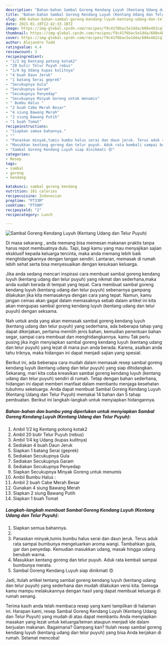 ```yaml
---
description: "Bahan-bahan Sambal Goreng Kendang Luyuh (Kentang Udang dan Telur Puyuh) yang enak dan Mudah Dibuat"
title: "Bahan-bahan Sambal Goreng Kendang Luyuh (Kentang Udang dan Telur Puyuh) yang enak dan Mudah Dibuat"
slug: 406-bahan-bahan-sambal-goreng-kendang-luyuh-kentang-udang-dan-telur-puyuh-yang-enak-dan-mudah-dibuat
date: 2021-01-10T12:42:33.107Z
image: https://img-global.cpcdn.com/recipes/f9c41f6bac5e1dda/680x482cq70/sambal-goreng-kendang-luyuh-kentang-udang-dan-telur-puyuh-foto-resep-utama.jpg
thumbnail: https://img-global.cpcdn.com/recipes/f9c41f6bac5e1dda/680x482cq70/sambal-goreng-kendang-luyuh-kentang-udang-dan-telur-puyuh-foto-resep-utama.jpg
cover: https://img-global.cpcdn.com/recipes/f9c41f6bac5e1dda/680x482cq70/sambal-goreng-kendang-luyuh-kentang-udang-dan-telur-puyuh-foto-resep-utama.jpg
author: Alejandro Todd
ratingvalue: 4.4
reviewcount: 3
recipeingredient:
- "1/2 kg Kentang potong kotak2"
- "20 butir Telur Puyuh rebus"
- "1/4 kg Udang kupas kulitnya"
- "4 buah Daun Jeruk"
- "1 batang Serai geprek"
- "Secukupnya Gula"
- "Secukupnya Garam"
- "Secukupnya Penyedap"
- "Secukupnya Minyak Goreng untuk menumis"
- " Bumbu Halus "
- "2 buah Cabe Merah Besar"
- "4 siung Bawang Merah"
- "2 siung Bawang Putih"
- "1 buah Tomat"
recipeinstructions:
- "Siapkan semua bahannya."
- ""
- "Panaskan minyak,tumis bumbu halus serai dan daun jeruk. Terus aduk rata sampai bumbunya mengeluarkan aroma wangi. Tambahkan gula, gar dan penyedap. Kemudian masukkan udang, masak hingga udang berubah warna."
- "Masukkan kentang goreng dan telur puyuh. Aduk rata kembali sampai bumbunya merata."
- "Sambal Goreng Kendang Luyuh siap dinikmati 😍"
categories:
- Resep
tags:
- sambal
- goreng
- kendang

katakunci: sambal goreng kendang 
nutrition: 161 calories
recipecuisine: Indonesian
preptime: "PT33M"
cooktime: "PT50M"
recipeyield: "2"
recipecategory: Lunch

---
```



![Sambal Goreng Kendang Luyuh (Kentang Udang dan Telur Puyuh)](https://img-global.cpcdn.com/recipes/f9c41f6bac5e1dda/680x482cq70/sambal-goreng-kendang-luyuh-kentang-udang-dan-telur-puyuh-foto-resep-utama.jpg)

Di masa  sekarang , anda memang bisa memesan makanan praktis tanpa harus repot membuatnya dulu. Tapi, bagi kamu yang mau menyajikan sajian eksklusif kepada keluarga tercinta, maka anda memang lebih baik menghidangkannya dengan tangan sendiri. Lantaran, memasak di rumah lebih sehat serta bisa menyesuaikan dengan kesukaan keluarga.

Jika anda sedang mencari inspirasi cara membuat sambal goreng kendang luyuh (kentang udang dan telur puyuh) yang nikmat dan sederhana,maka anda sudah berada di tempat yang tepat. Cara membuat sambal goreng kendang luyuh (kentang udang dan telur puyuh)  sebenarnya gampang dilakukan jika kita memasaknya dengan cara yang tepat. Namun, kamu jangan cemas akan gagal dalam memasaknya 
sebab dalam artikel ini kita akan mengupas sambal goreng kendang luyuh (kentang udang dan telur puyuh) dengan seksama.  



Nah untuk anda yang akan memasak sambal goreng kendang luyuh (kentang udang dan telur puyuh) yang sederhana, ada beberapa tahap yang dapat dikerjakan, pertama memilih jenis bahan, kemudian penentuan bahan segar, sampai cara membuat dan menghidangkannya. kamu Tak perlu pusing jika ingin menyiapkan sambal goreng kendang luyuh (kentang udang dan telur puyuh) yang lezat di mana pun anda berada. Karena, asalkan anda  tahu triknya, maka hidangan ini dapat menjadi sajian yang spesial.

Berikut ini, ada beberapa cara mudah dalam memasak resep sambal goreng kendang luyuh (kentang udang dan telur puyuh) yang siap dihidangkan. Sekarang, mari kita coba kreasikan sambal goreng kendang luyuh (kentang udang dan telur puyuh) sendiri di rumah. Tetap dengan bahan sederhana, hidangan ini dapat memberi manfaat dalam membantu menjaga kesehatan tubuhmu sekeluarga. Anda dapat membuat Sambal Goreng Kendang Luyuh (Kentang Udang dan Telur Puyuh) memakai 14 bahan dan 5 tahap pembuatan. Berikut ini langkah-langkah untuk menyiapkan hidangannya.

<!--inarticleads1-->

##### Bahan-bahan dan bumbu yang diperlukan untuk menyiapkan Sambal Goreng Kendang Luyuh (Kentang Udang dan Telur Puyuh):

1. Ambil 1/2 kg Kentang potong kotak2
1. Ambil 20 butir Telur Puyuh (rebus)
1. Ambil 1/4 kg Udang (kupas kulitnya)
1. Sediakan 4 buah Daun Jeruk
1. Siapkan 1 batang Serai (geprek)
1. Sediakan Secukupnya Gula
1. Sediakan Secukupnya Garam
1. Sediakan Secukupnya Penyedap
1. Siapkan Secukupnya Minyak Goreng untuk menumis
1. Ambil  Bumbu Halus :
1. Ambil 2 buah Cabe Merah Besar
1. Gunakan 4 siung Bawang Merah
1. Siapkan 2 siung Bawang Putih
1. Siapkan 1 buah Tomat




<!--inarticleads2-->

##### Langkah-langkah membuat Sambal Goreng Kendang Luyuh (Kentang Udang dan Telur Puyuh):

1. Siapkan semua bahannya.
1. 
1. Panaskan minyak,tumis bumbu halus serai dan daun jeruk. Terus aduk rata sampai bumbunya mengeluarkan aroma wangi. Tambahkan gula, gar dan penyedap. Kemudian masukkan udang, masak hingga udang berubah warna.
1. Masukkan kentang goreng dan telur puyuh. Aduk rata kembali sampai bumbunya merata.
1. Sambal Goreng Kendang Luyuh siap dinikmati 😍




Jadi, itulah artikel tentang  sambal goreng kendang luyuh (kentang udang dan telur puyuh)  yang sederhana dan mudah dilakukan versi kita. Semoga kamu mampu melakukannya dengan hasil yang dapat membuat keluarga di rumah senang. 

Terima kasih anda telah membaca resep yang kami tampilkan di halaman ini. Harapan kami, resep  Sambal Goreng Kendang Luyuh (Kentang Udang dan Telur Puyuh) yang mudah di atas dapat membantu Anda menyiapkan masakan yang lezat untuk keluarga/teman ataupun menjadi ide dalam berjualan makanan. Bagaimana? Gampang kan? Itulah resep sambal goreng kendang luyuh (kentang udang dan telur puyuh) yang bisa Anda kerjakan di rumah. Selamat mencoba!

